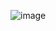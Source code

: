 ![image](https://github.com/surendraaaaa/Cloudsecuritylab/assets/114964508/8f4f9aa3-7d6e-402e-9182-c6eed31cbf19)
